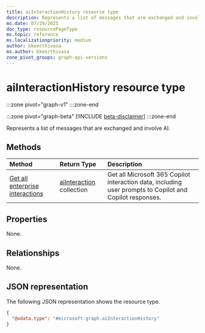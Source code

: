 ```yaml
---
title: aiInteractionHistory resource type
description: Represents a list of messages that are exchanged and involve AI.
ms.date: 07/29/2025
doc_type: resourcePageType
ms.topic: reference
ms.localizationpriority: medium
author: bkeerthivasa
ms.author: bkeerthivasa
zone_pivot_groups: graph-api-versions
---
```


# aiInteractionHistory resource type

<!-- cSpell:ignore bkeerthivasa -->
:::zone pivot="graph-v1"
:::zone-end

:::zone pivot="graph-beta"
[!INCLUDE [beta-disclaimer](../../includes/beta-disclaimer.md)]
:::zone-end

Represents a list of messages that are exchanged and involve AI.

## Methods

| Method                                                                                     | Return Type                                  | Description                                                                                              |
|:-------------------------------------------------------------------------------------------|:---------------------------------------------|:---------------------------------------------------------------------------------------------------------|
| [Get all enterprise interactions](../aiinteractionhistory-getallenterpriseinteractions.md) | [aiInteraction](aiinteraction.md) collection | Get all Microsoft 365 Copilot interaction data, including user prompts to Copilot and Copilot responses. |

## Properties

None.

## Relationships

None.

## JSON representation

The following JSON representation shows the resource type.

```json
{
  "@odata.type": "#microsoft.graph.aiInteractionHistory"
}
```
